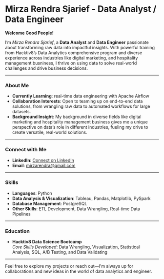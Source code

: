 # **Mirza Rendra Sjarief - Data Analyst / Data Engineer**

  **Welcome Good People!**
  
I’m *Mirza Rendra Sjarief*, a **Data Analyst** and **Data Engineer** passionate about transforming raw data into impactful insights. With powerful training from Hacktiv8’s Data Analytics comprehensive program and diverse experience across industries like digital marketing, and hospitality management busniness, I thrive on using data to solve real-world challenges and drive business decisions.

---

### **About Me**
-  **Currently Learning**: real-time data engineering with Apache Airflow
-  **Collaboration Interests**: Open to teaming up on end-to-end data solutions, from wrangling raw data to automated workflows for large datasets.
-  **Background Insight**: My background in diverse fields like digital marketing and hospitality management business gives me a unique perspective on data’s role in different industries, fueling my drive to create versatile, real-world solutions. 
---
### **Connect with Me**
- **LinkedIn**: [Connect on LinkedIn](www.linkedin.com/in/mirza-rendra-sjarief-839b90166)
- **Email**: mirzarendra@gmail.com
---
### **Skills**
- **Languages**: Python  
- **Data Analysis & Visualization**: Tableau, Pandas, Matplotlib, PySpark 
- **Database Management**: PostgreSQL  
- **Other Skills**: ETL Development, Data Wrangling, Real-time Data Pipelines
---
### **Education**
- **Hacktiv8 Data Science Bootcamp**  
  *Core Skills Developed*: Data Wrangling, Visualization, Statistical Analysis, SQL, A/B Testing, and Data Validating
---
Feel free to explore my projects or reach out—I'm always up for collaborations and new ideas in the world of data analytics and engineer.
